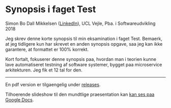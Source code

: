 Synopsis i faget Test
=====================

Simon Bo Dall Mikkelsen ([LinkedIn](https://www.linkedin.com/in/wizhi/)), UCL Vejle, Pba. i Softwareudvikling 2018

Jeg skrev denne korte synopsis til min eksamination i faget Test. Bemaerk, at jeg tidligere kun har skrevet en anden synopsis opgave, saa jeg kan ikke garantere, at formattet er 100% korrekt.

Kort fortalt, fokuserer denne synopsis paa, hvordan man i teorien kunne lave automatiseret testning af software systemer, bygget paa microservice arkitekturen. Jeg fik et 12 tal for den.

---

En pdf version er tilgaengelig under [releases](https://github.com/Wizhi/pba-test-synopsis/releases).

Tilhoerende slideshow til den mundtlige praesentation kan [kan ses paa Google Docs](https://docs.google.com/presentation/d/e/2PACX-1vRfkPFuCgJe0pUAejXQFG3o5JilVIQw26t4fNNaavXqc4d_Q1rHINqcIAs-Q5zYpduAx0Gv11ibxluM/pub?start=false&loop=false&delayms=3000).

